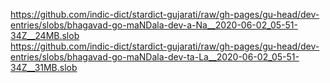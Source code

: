 https://github.com/indic-dict/stardict-gujarati/raw/gh-pages/gu-head/dev-entries/slobs/bhagavad-go-maNDala-dev-a-Na__2020-06-02_05-51-34Z__24MB.slob  
https://github.com/indic-dict/stardict-gujarati/raw/gh-pages/gu-head/dev-entries/slobs/bhagavad-go-maNDala-dev-ta-La__2020-06-02_05-51-34Z__31MB.slob  
